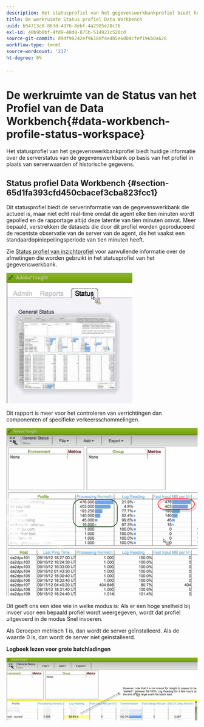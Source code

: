 ```yaml
---
description: Het statusprofiel van het gegevenswerkbankprofiel biedt huidige informatie over de serverstatus van de gegevenswerkbank op basis van het profiel in plaats van serverwaarden of historische gegevens.
title: De werkruimte Status profiel Data Workbench
uuid: b54713c8-863d-4376-8ebf-4a2985e28c76
exl-id: 40b9b0bf-4fd9-48d8-875b-514921c520cd
source-git-commit: d9df90242ef96188f4e4b5e6d04cfef196b0a628
workflow-type: tm+mt
source-wordcount: '217'
ht-degree: 0%

---
```


# De werkruimte van de Status van het Profiel van de Data Workbench{#data-workbench-profile-status-workspace}

Het statusprofiel van het gegevenswerkbankprofiel biedt huidige informatie over de serverstatus van de gegevenswerkbank op basis van het profiel in plaats van serverwaarden of historische gegevens.

## Status profiel Data Workbench {#section-65d1fa393cfd450cbacef3cba823fcc1}

Dit statusprofiel biedt de serverinformatie van de gegevenswerkbank die actueel is, maar niet echt real-time omdat de agent elke tien minuten wordt gepolled en de rapportage altijd deze latentie van tien minuten omvat. Meer bepaald, verstrekken de datasets die door dit profiel worden geproduceerd de recentste observatie van de server van de agent, die het vaakst een standaardopiniepeilingsperiode van tien minuten heeft.

Zie [Status profiel van inzichtprofiel](../../../home/monitoring-installation/monitoring-profiles/monitoring-profile-using.md#concept-d4cd7da41c8a42bab4aea25418264e64) voor aanvullende informatie over de afmetingen die worden gebruikt in het statusprofiel van het gegevenswerkbank.

![](assets/Status_General_Status.png)

Dit rapport is meer voor het controleren van verrichtingen dan componenten of specifieke verkeersschommelingen.

![](assets/Status_General_page.png)

Dit geeft ons een idee wie in welke modus is: Als er een hoge snelheid bij invoer voor een bepaald profiel wordt weergegeven, wordt dat profiel uitgevoerd in de modus Snel invoeren.

Als Geroepen metrisch 1 is, dan wordt de server geïnstalleerd. Als de waarde 0 is, dan wordt de server niet geïnstalleerd.

**Logboek lezen voor grote batchladingen**

![](assets/Status_General_stalled_log.png)

